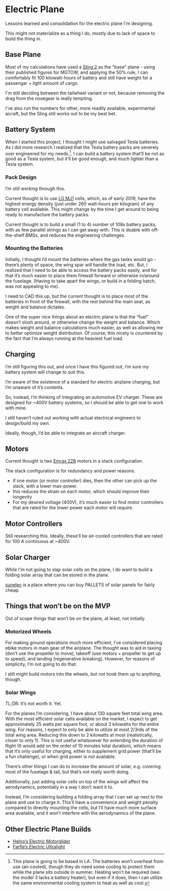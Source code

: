 # Electric Plane

Lessons learned and consolidation for the electric plane I'm designing.

This might not materialize as a thing I do, mostly due to lack of space to build the thing in.

## Base Plane

Most of my calculations have used a [Sling 2](https://www.airplanefactory.com/aircraft/sling-2-kit/) as the "base" plane - using their published figures for MGTOW, and applying the 50% rule, I can comfortably fit 100 kilowatt-hours of battery and still have weight for a passengar + light amount of cargo.

I'm still deciding between the tailwheel variant or not, because removing the drag from the nosegear is really tempting.

I've also run the numbers for other, more readily available, experimental aicraft, but the Sling still works out to be my best bet.

## Battery System

When I started this project, I thought I might use salvaged Tesla batteries. As I did more research I realized that the Tesla battery packs are severely over engineered for my needs.[^battery heating]. I can build a battery system that’ll be not as good as a Tesla system, but it’ll be good enough, and much lighter than a Tesla system.

### Pack Design

I’m still working through this.

Current thought is to use [LG MJ1](https://www.nkon.nl/sk/k/Specification%20INR18650MJ1%2022.08.2014.pdf) cells, which, as of early 2019, have the highest energy density (just under 260 watt-hours per kilogram) of any battery cell available. This might change by the time I get around to being ready to manufacture the battery packs.

Current thought is to build a small (1 to 4) number of 108s battery packs, with as few parallel strings as I can get away with. This is doable with off-the-shelf BMSs, and reduces the engineering challenges.

### Mounting the Batteries

Initially, I thought I’d mount the batteries where the gas tanks would go - there’s plenty of space, the wing spar will handle the load, etc. But, I realized that I need to be able to access the battery packs easily, and for that it’s much easier to place them firewall forward or otherwise in/around the fuselage. (Having to take apart the wings, or build in a folding hatch, was not appealing to me).

I need to CAD this up, but the current thought is to place most of the batteries in front of the firewall, with the rest behind the main seat, as weight and balance dictates.

One of the super nice things about an electric plane is that the “fuel” doesn’t slosh around, or otherwise change the weight and balance. Which makes weight and balance calculations much easier, as well as allowing me to better optimize weight distribution. Of course, this nicety is countered by the fact that I’m always running at the heaviest fuel load.

## Charging

I’m still figuring this out, and once I have this figured out, I’m sure my battery system will change to suit this.

I’m aware of the existence of a standard for electric airplane charging, but I’m unaware of it’s contents.

So, instead, I’m thinking of integrating an automotive EV charger. These are designed for ~400V battery systems, so I should be able to get one to work with mine.

I still haven’t ruled out working with actual electrical engineers to design/build my own.

Ideally, though, I’d be able to integrate an aircraft charger.

## Motors

Current thought is two [Emrax 228](https://emrax.com/products/emrax-228/) motors in a stack configuration.

The stack configuration is for redundancy and power reasons.

- if one motor (or motor controller) dies, then the other can pick up the slack, with a lower max-power.
- this reduces the strain on each motor, which should improve their longevity
- For my desired voltage (400V), it’s much easier to find motor controllers that are rated for the lower power each motor will require.

## Motor Controllers

Still researching this. Ideally, these’ll be air-cooled controllers that are rated for 100 A continuous at ~400V.

## Solar Charger

While I'm not going to slap solar cells on the plane, I do want to build a folding solar array that can be stored in the plane.

<a href="https://sunelec.com" data-proofer-ignore>sunelec</a> is a place where you can buy PALLETS of solar panels for fairly cheap.

## Things that won’t be on the MVP

Out of scope things that won’t be on the plane, at least, not initially.

### Motorized Wheels

For making ground operations much more efficient, I’ve considered placing ebike motors in main gear of the airplane. The thought was to aid in taxiing (don’t use the propeller to move), takeoff (use motors + propeller to get up to speed), and landing (regenerative breaking). However, for reasons of simplicity, I’m not going to do that.

I still might build motors into the wheels, but not hook them up to anything, though.

### Solar Wings

TL;DR: It’s not worth it. Yet.

For the planes I’m considering, I have about 130 square feet total wing area. With the most efficient solar cells available on the market, I expect to get approximately 25 watts per square foot, or about 3 kilowatts for the entire wing. For reasons, I expect to only be able to utilize at most 2/3rds of the total wing area. Reducing this down to 2 kilowatts at most (realistically, closer to only 1). This is not useful whatsoever for extending the duration of flight (It would add on the order of 10 minutes total duration), which means that it’s only useful for charging, either to supplement grid power (that’ll be a fun challenge), or when grid power is not available.

There’s other things I can do to increase the amount of solar, e.g. covering most of the fuselage & tail, but that’s not really worth doing.

Additionally, just adding solar cells on top of the wings will affect the aerodynamics, potentially in a way I don’t want it to.

Instead, I’m considering building a folding array that I can set up next to the plane and use to charge it. This’ll have a convenience and weight penalty compared to directly mounting the cells, but I’ll have much more surface area available, and it won’t interfere with the aerodynamics of the plane.

## Other Electric Plane Builds

- [Helno’s Electric Motorglider](https://endless-sphere.com/forums/viewtopic.php?f=38&t=89000)
- [Farfle’s Electric Ultralight](https://endless-sphere.com/forums/viewtopic.php?f=38&p=1298367)

[^battery heating]: This plane is going to be based in LA. The batteries won’t overheat from use (air-cooled), though they do need some cooling to protect them while the plane sits outside in summer. Heating won’t be required (see: the model 3 lacks a battery heater), but even if it does, then I can utilize the same environmental cooling system to heat as well as cool.

